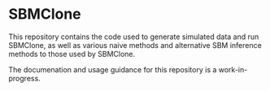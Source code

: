 # SBMClone
This repository contains the code used to generate simulated data and run SBMClone, as well as various naive methods and alternative SBM inference methods to those used by SBMClone.

The documenation and usage guidance for this repository is a work-in-progress.
